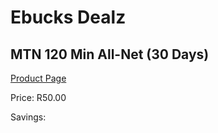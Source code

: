 
# Ebucks Dealz
## MTN 120 Min All-Net (30 Days)
[Product Page](https://www.ebucks.com/web/shop/productSelected.do?prodId=1194752782&catId=300)

Price: R50.00

Savings: 


	